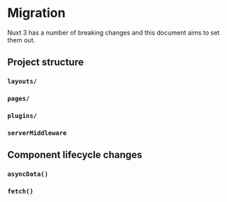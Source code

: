 # Migration

Nuxt 3 has a number of breaking changes and this document aims to set them out.

## Project structure

### `layouts/`

### `pages/`

### `plugins/`

### `serverMiddleware`

## Component lifecycle changes

### `asyncData()`

### `fetch()`
